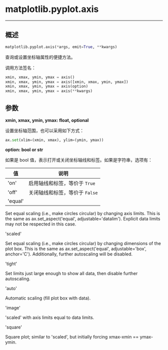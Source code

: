 # matplotlib.pyplot.axis

***

## 概述

```python
matplotlib.pyplot.axis(*args, emit=True, **kwargs)
```

查询或设置坐标轴属性的便捷方法。

调用方法签名：

```python
xmin, xmax, ymin, ymax = axis()
xmin, xmax, ymin, ymax = axis([xmin, xmax, ymin, ymax])
xmin, xmax, ymin, ymax = axis(option)
xmin, xmax, ymin, ymax = axis(**kwargs)
```

## 参数

**xmin, xmax, ymin, ymax: float, optional**

设置坐标轴范围，也可以采用如下方式：

```python
ax.set(xlim=(xmin, xmax), ylim=(ymin, ymax))
```

**option: bool or str**

如果是 bool 值，表示打开或关闭坐标轴线和标签。如果是字符串，选项有：

|值|说明|
|---|---|
|'on'|启用轴线和标签，等价于 `True`|
|'off'|关闭轴线和标签，等价于 `False`|
|'equal'|

Set equal scaling (i.e., make circles circular) by changing axis limits. This is the same as ax.set_aspect('equal', adjustable='datalim'). Explicit data limits may not be respected in this case.

'scaled'

Set equal scaling (i.e., make circles circular) by changing dimensions of the plot box. This is the same as ax.set_aspect('equal', adjustable='box', anchor='C'). Additionally, further autoscaling will be disabled.

'tight'

Set limits just large enough to show all data, then disable further autoscaling.

'auto'

Automatic scaling (fill plot box with data).

'image'

'scaled' with axis limits equal to data limits.

'square'

Square plot; similar to 'scaled', but initially forcing xmax-xmin == ymax-ymin.